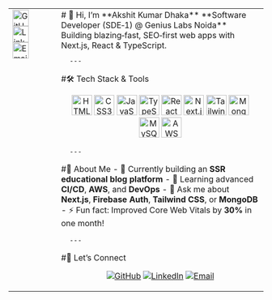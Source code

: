 <!-- Layout as table for sidebar -->
<table>
  <tr>
    <!-- Sidebar icons vertically -->
    <td valign="top" width="80">
      <a href="https://github.com/AkshitKdhaka"><img src="https://cdn.jsdelivr.net/npm/simple-icons@v7/icons/github.svg" width="32" alt="GitHub" title="GitHub"/></a><br/>
      <a href="https://www.linkedin.com/in/akshit-kumar-dhaka/"><img src="https://cdn.jsdelivr.net/npm/simple-icons@v7/icons/linkedin.svg" width="32" alt="LinkedIn" title="LinkedIn"/></a><br/>
      <a href="mailto:akshitkumardhaka99@gmail.com"><img src="https://cdn.jsdelivr.net/npm/simple-icons@v7/icons/gmail.svg" width="32" alt="Email" title="Email"/></a>
    </td>
    <!-- Main profile content -->
    <td valign="top">
      # 👋 Hi, I’m **Akshit Kumar Dhaka**
      **Software Developer (SDE‑1) @ Genius Labs Noida**  
      Building blazing‑fast, SEO‑first web apps with Next.js, React & TypeScript.

      ---
#🛠️ Tech Stack & Tools
      <p align="center">
        <a href="https://developer.mozilla.org/en-US/docs/Web/HTML"><img src="https://cdn.jsdelivr.net/npm/simple-icons@v7/icons/html5.svg" width="40" alt="HTML5" title="HTML5"/></a>
        <a href="https://developer.mozilla.org/en-US/docs/Web/CSS"><img src="https://cdn.jsdelivr.net/npm/simple-icons@v7/icons/css3.svg" width="40" alt="CSS3" title="CSS3"/></a>
        <a href="https://www.javascript.com/"><img src="https://cdn.jsdelivr.net/npm/simple-icons@v7/icons/javascript.svg" width="40" alt="JavaScript" title="JavaScript"/></a>
        <a href="https://www.typescriptlang.org/"><img src="https://cdn.jsdelivr.net/npm/simple-icons@v7/icons/typescript.svg" width="40" alt="TypeScript" title="TypeScript"/></a>
        <a href="https://reactjs.org/"><img src="https://cdn.jsdelivr.net/npm/simple-icons@v7/icons/react.svg" width="40" alt="React" title="React"/></a>
        <a href="https://nextjs.org/"><img src="https://cdn.jsdelivr.net/npm/simple-icons@v7/icons/nextdotjs.svg" width="40" alt="Next.js" title="Next.js"/></a>
        <a href="https://tailwindcss.com/"><img src="https://cdn.jsdelivr.net/npm/simple-icons@v7/icons/tailwindcss.svg" width="40" alt="Tailwind CSS" title="Tailwind CSS"/></a>
        <a href="https://www.mongodb.com/"><img src="https://cdn.jsdelivr.net/npm/simple-icons@v7/icons/mongodb.svg" width="40" alt="MongoDB" title="MongoDB"/></a>
        <a href="https://www.mysql.com/"><img src="https://cdn.jsdelivr.net/npm/simple-icons@v7/icons/mysql.svg" width="40" alt="MySQL" title="MySQL"/></a>
        <a href="https://aws.amazon.com/"><img src="https://cdn.jsdelivr.net/npm/simple-icons@v7/icons/amazonaws.svg" width="40" alt="AWS" title="AWS"/></a>
      </p>

      ---
#📝 About Me
      - 🔭 Currently building an **SSR educational blog platform**
      - 🌱 Learning advanced **CI/CD**, **AWS**, and **DevOps**
      - 💬 Ask me about **Next.js**, **Firebase Auth**, **Tailwind CSS**, or **MongoDB**
      - ⚡ Fun fact: Improved Core Web Vitals by **30%** in one month!

      ---

  #💬 Let’s Connect
      <p align="center">
        <a href="https://github.com/AkshitKdhaka"><img src="https://img.shields.io/badge/GitHub-AkshitKdhaka-181717?logo=github" alt="GitHub"/></a>
        <a href="https://www.linkedin.com/in/akshit-kumar-dhaka/"><img src="https://img.shields.io/badge/LinkedIn-Akshit--Kumar--Dhaka-blue?logo=linkedin" alt="LinkedIn"/></a>
        <a href="mailto:akshitkumardhaka99@gmail.com"><img src="https://img.shields.io/badge/Email-akshitkumardhaka99%40gmail.com-red?logo=gmail" alt="Email"/></a>
      </p>
    </td>
  </tr>
</table>



<!---
AkshitKdhaka/AkshitKdhaka is a ✨ special ✨ repository because its `README.md` (this file) appears on your GitHub profile.
You can click the Preview link to take a look at your changes.
--->
